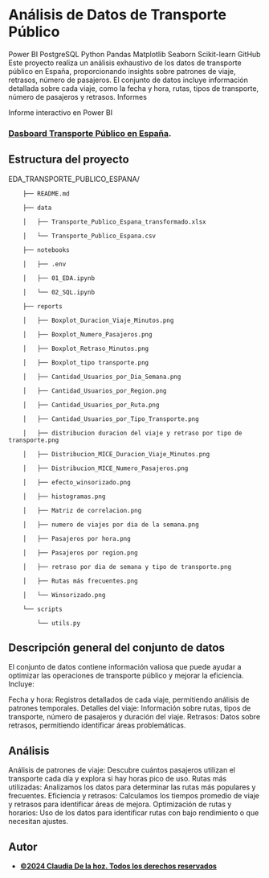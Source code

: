 # Análisis de Datos de Transporte Público
Power BI PostgreSQL Python Pandas Matplotlib Seaborn Scikit-learn GitHub
Este proyecto realiza un análisis exhaustivo de los datos de transporte público en España, proporcionando insights sobre patrones de viaje, retrasos, número de pasajeros. El conjunto de datos incluye información detallada sobre cada viaje, como la fecha y hora, rutas, tipos de transporte, número de pasajeros y retrasos.
Informes

Informe interactivo en Power BI

### [Dasboard Transporte Público en España](https://teams.microsoft.com/l/message/48:notes/1722121846338?context=%7B%22contextType%22%3A%22chat%22%7D).

## Estructura del proyecto

EDA_TRANSPORTE_PUBLICO_ESPANA/


        ├── README.md
        
        ├── data
        
        │   ├── Transporte_Publico_Espana_transformado.xlsx
        
        │   └── Transporte_Publico_Espana.csv
        
        ├── notebooks
        
        │   ├── .env
        
        │   ├── 01_EDA.ipynb
        
        │   └── 02_SQL.ipynb
        
        ├── reports
        
        │   ├── Boxplot_Duracion_Viaje_Minutos.png
        
        │   ├── Boxplot_Numero_Pasajeros.png
        
        │   ├── Boxplot_Retraso_Minutos.png
        
        │   ├── Boxplot_tipo transporte.png
        
        │   ├── Cantidad_Usuarios_por_Dia_Semana.png
        
        │   ├── Cantidad_Usuarios_por_Region.png
        
        │   ├── Cantidad_Usuarios_por_Ruta.png
        
        │   ├── Cantidad_Usuarios_por_Tipo_Transporte.png
        
        │   ├── distribucion duracion del viaje y retraso por tipo de transporte.png
        
        │   ├── Distribucion_MICE_Duracion_Viaje_Minutos.png
        
        │   ├── Distribucion_MICE_Numero_Pasajeros.png
        
        │   ├── efecto_winsorizado.png
        
        │   ├── histogramas.png
        
        │   ├── Matriz de correlacion.png
        
        │   ├── numero de viajes por dia de la semana.png
        
        │   ├── Pasajeros por hora.png
        
        │   ├── Pasajeros por region.png
        
        │   ├── retraso por dia de semana y tipo de transporte.png
        
        │   ├── Rutas más frecuentes.png
        
        │   └── Winsorizado.png
        
        └── scripts
        
            └── utils.py
    
## Descripción general del conjunto de datos
El conjunto de datos contiene información valiosa que puede ayudar a optimizar las operaciones de transporte público y mejorar la eficiencia. Incluye:

Fecha y hora: Registros detallados de cada viaje, permitiendo análisis de patrones temporales.
Detalles del viaje: Información sobre rutas, tipos de transporte, número de pasajeros y duración del viaje.
Retrasos: Datos sobre retrasos, permitiendo identificar áreas problemáticas.

## Análisis

Análisis de patrones de viaje: Descubre cuántos pasajeros utilizan el transporte cada día y explora si hay horas pico de uso.
Rutas más utilizadas: Analizamos los datos para determinar las rutas más populares y frecuentes.
Eficiencia y retrasos: Calculamos los tiempos promedio de viaje y retrasos para identificar áreas de mejora.
Optimización de rutas y horarios: Uso de los datos para identificar rutas con bajo rendimiento o que necesitan ajustes.

## Autor
- <ins><b>©2024 Claudia De la hoz. Todos los derechos reservados</b></ins>
